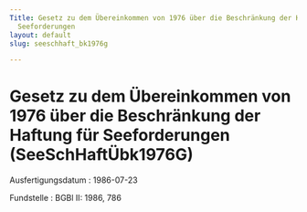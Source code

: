 ```yaml
---
Title: Gesetz zu dem Übereinkommen von 1976 über die Beschränkung der Haftung für
  Seeforderungen
layout: default
slug: seeschhaft_bk1976g

---
```


# Gesetz zu dem Übereinkommen von 1976 über die Beschränkung der Haftung für Seeforderungen (SeeSchHaftÜbk1976G)

Ausfertigungsdatum
:   1986-07-23

Fundstelle
:   BGBl II: 1986, 786

